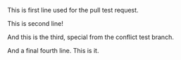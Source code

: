 This is first line used for the pull test request.

This is second line!

And this is the third, special from the conflict test branch.

And a final fourth line. This is it.
